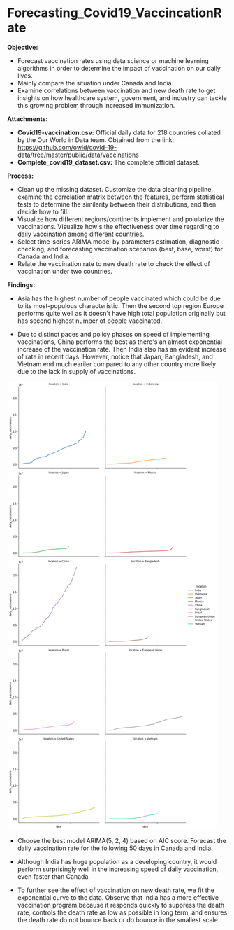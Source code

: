 # Forecasting_Covid19_VaccincationRate
**Objective:**
- Forecast vaccination rates using data science or machine learning algorithms in order to determine the impact of vaccination on our daily lives.
- Mainly compare the situation under Canada and India.
- Examine correlations between vaccination and new death rate to get insights on how healthcare system, government, and industry can tackle this growing problem through increased immunization.

**Attachments:**
- **Covid19-vaccination.csv:** Official daily data for 218 countries collated by the Our World in Data team. Obtained from the link: https://github.com/owid/covid-19-data/tree/master/public/data/vaccinations
- **Complete_covid19_dataset.csv:** The complete official dataset.

**Process:**
- Clean up the missing dataset. Customize the data cleaning pipeline, examine the correlation matrix between the features, perform statistical tests to determine the similarity between their distributions, and then decide how to fill.
- Visualize how different regions/continents implement and polularize the vaccinations. Visualize how's the effectiveness over time regarding to daily vaccination among different countries.
- Select time-series ARIMA model by parameters estimation, diagnostic checking, and forecasting vaccination scenarios (best, base, worst) for Canada and India.
- Relate the vaccination rate to new death rate to check the effect of vaccination under two countries.

**Findings:**
- Asia has the highest number of people vaccinated which could be due to its most-populous characteristic. Then the second top region Europe performs quite well as it doesn't have high total population originally but has second highest number of people vaccinated.

- Due to distinct paces and policy phases on speed of implementing vaccinations, China performs the best as there's an almost exponential increase of the vaccination rate. Then India also has an evident increase of rate in recent days. However, notice that Japan, Bangladesh, and Vietnam end much eariler compared to any other country more likely due to the lack in supply of vaccinations.

![alter text](https://github.com/elenayinyin/Forecasting_Covid19_VaccincationRate/blob/main/daily_vacc.png)

- Choose the best model ARIMA(5, 2, 4) based on AIC score. Forecast the daily vaccination rate for the following 50 days in Canada and India.

- Although India has huge population as a developing country, it would perform surprisingly well in the increasing speed of daily vaccination, even faster than Canada.

-  To further see the effect of vaccination on new death rate, we fit the exponential curve to the data. Observe that India has a more effective vaccination program because it responds quickly to suppress the death rate, controls the death rate as low as possible in long term, and ensures the death rate do not bounce back or do bounce in the smallest scale.



